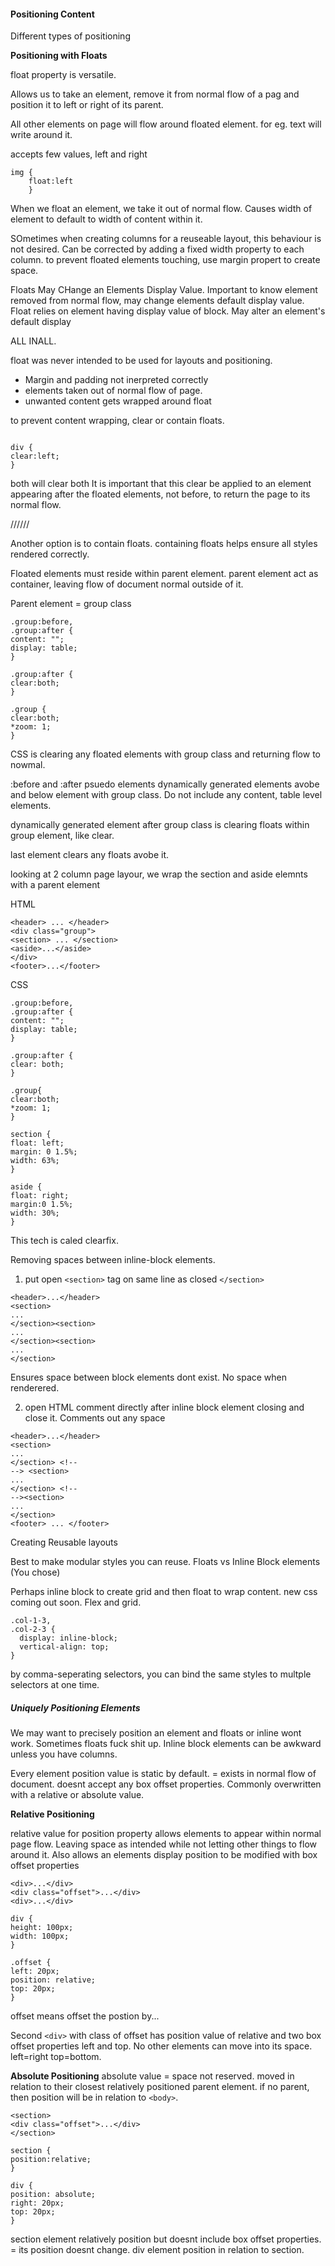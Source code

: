 <h4>Positioning Content</h4>

<P>Different types of positioning</P>

<b>Positioning with Floats</b>

<p>float property is versatile.

Allows us to take an element, remove it from normal flow of a pag and position it to left or right of its parent.

All other elements on page will flow around floated element. 
for eg. text will write around it.

accepts few values, left and right
```
img {
    float:left
    }
```
</p>

When we float an element, we take it out of normal flow.
Causes width of element to default to width of content within it. 

SOmetimes when creating columns for a reuseable layout, this behaviour is not desired. Can be corrected by adding a fixed width property to each column.
to prevent floated elements touching, use margin propert to create space.

Floats May CHange an Elements Display Value.
Important to know element removed from normal flow, may change elements default display value. 
Float relies on element having display value of block. May alter an element's default display

ALL INALL.

float was never intended to be used for layouts and positioning.
- Margin and padding not inerpreted correctly
- elements taken out of normal flow of page.
- unwanted content gets wrapped around float

to prevent content wrapping, clear or contain floats.

```

div {
clear:left;
}

```
both will clear both
It is important that this clear be applied to an element appearing after the floated elements, not before, to return the page to its normal flow.

//////

Another option is to contain floats.
containing floats helps ensure all styles rendered correctly.

Floated elements must reside within parent element.
parent element act as container, leaving flow of document normal outside of it. 

Parent element = group class

```
.group:before,
.group:after {
content: "";
display: table;
}

.group:after {
clear:both;
}

.group {
clear:both;
*zoom: 1;
}
```
CSS is clearing any floated elements with group class and returning flow to nowmal.

:before and :after psuedo elements dynamically generated elements avobe and below element with group class.
Do not include any content, table level elements.

dynamically generated element after group class is clearing floats within group element, like clear. 

last element clears any floats avobe it.

looking at 2 column page layour, we wrap the section and aside elemnts with a parent element

HTML
``` 
<header> ... </header>
<div class="group">
<section> ... </section>
<aside>...</aside>
</div>
<footer>...</footer>
```

CSS
```
.group:before,
.group:after {
content: "";
display: table;
}

.group:after {
clear: both;
}

.group{
clear:both;
*zoom: 1;
}

section {
float: left;
margin: 0 1.5%;
width: 63%;
}

aside {
float: right;
margin:0 1.5%;
width: 30%;
}
```

This tech is caled clearfix.

Removing spaces between inline-block elements.

1) put open `<section>` tag on same line as closed `</section>`

```
<header>...</header>
<section>
...
</section><section>
...
</section><section>
...
</section>
```

Ensures space between block elements dont exist. No space when renderered.

2) open HTML comment directly after inline block element closing and close it.
Comments out any space

``` 
<header>...</header>
<section>
...
</section> <!--
--> <section>
...
</section> <!--
--><section>
...
</section>
<footer> ... </footer>
```

Creating Reusable layouts

Best to make modular styles you can reuse. 
Floats vs Inline Block elements (You chose)

Perhaps inline block to create grid and then float to wrap content.
new css coming out soon. Flex and grid.

```
.col-1-3,
.col-2-3 {
  display: inline-block;
  vertical-align: top;
}
```
by comma-seperating selectors, you can bind the same styles to multple selectors at one time.

<h5> Uniquely Positioning Elements</h5>

We may want to precisely position an element and floats or inline wont work.
Sometimes floats fuck shit up. Inline block elements can be awkward unless you have columns.

Every element position value is static by default. = exists in normal flow of document. doesnt accept any box offset properties.
Commonly overwritten with a relative or absolute value.

<b>Relative Positioning</b>

relative value for position property allows elements to appear within normal page flow. Leaving space  as intended while not letting other things to flow around it. 
Also allows an elements display position to be modified with box offset properties

```
<div>...</div>
<div class="offset">...</div>
<div>...</div>
```

```
div {
height: 100px;
width: 100px;
}

.offset {
left: 20px;
position: relative;
top: 20px;
}
```

offset means offset the postion by...

Second `<div>` with class of offset has position value of relative and two box offset properties left and top. No other elements can move into its space. left=right top=bottom.

<b>Absolute Positioning</b>
absolute value = space not reserved.
moved in relation to their closest relatively positioned parent element. 
if no parent, then position will be in relation to `<body>`.

``` 
<section>
<div class="offset">...</div>
</section>
```

```
section {
position:relative;
}

div {
position: absolute;
right: 20px;
top: 20px;
}
```

section element relatively position but doesnt include box offset properties. = its position doesnt change.
div element position in relation to section.